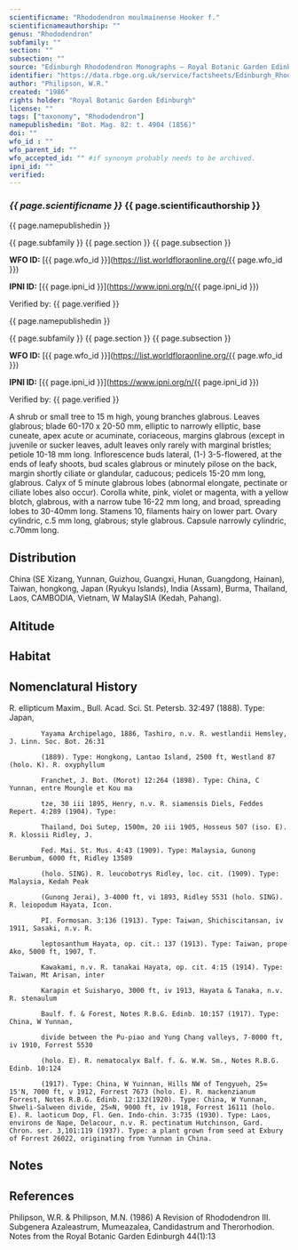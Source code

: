 ```yaml
---
scientificname: "Rhododendron moulmainense Hooker f."
scientificnameauthorship: ""
genus: "Rhododendron"
subfamily: ""
section: ""
subsection: ""
source: "Edinburgh Rhododendron Monographs – Royal Botanic Garden Edinburgh"
identifier: "https://data.rbge.org.uk/service/factsheets/Edinburgh_Rhododendron_Monographs.xhtml"
author: "Philipson, W.R."
created: "1986"
rights holder: "Royal Botanic Garden Edinburgh"
license: ""
tags: ["taxonomy", "Rhododendron"]
namepublishedin: "Bot. Mag. 82: t. 4904 (1856)"
doi: ""
wfo_id : ""
wfo_parent_id: ""
wfo_accepted_id: "" #if synonym probably needs to be archived.                      
ipni_id: ""
verified:
---
```

### _{{ page.scientificname }}_ {{ page.scientificauthorship }}
 {{ page.namepublishedin }}

{{ page.subfamily }} {{ page.section }} {{ page.subsection }}

**WFO ID:** [{{ page.wfo_id }}](https://list.worldfloraonline.org/{{ page.wfo_id }})

**IPNI ID:** [{{ page.ipni_id }}](https://www.ipni.org/n/{{ page.ipni_id }})

Verified by: {{ page.verified }}

 {{ page.namepublishedin }}

{{ page.subfamily }} {{ page.section }} {{ page.subsection }}

**WFO ID:** [{{ page.wfo_id }}](https://list.worldfloraonline.org/{{ page.wfo_id }})

**IPNI ID:** [{{ page.ipni_id }}](https://www.ipni.org/n/{{ page.ipni_id }})

Verified by: {{ page.verified }}



A shrub or small tree to 15 m high, young branches glabrous. Leaves glabrous; blade 60-170 x 20-50 mm, elliptic to narrowly elliptic, base cuneate, apex acute or acuminate, coriaceous, margins glabrous (except in juvenile or sucker leaves, adult leaves only rarely with marginal bristles; petiole 10-18 mm long. Inflorescence buds lateral, (1-) 3-5-flowered, at the ends of leafy shoots, bud scales glabrous or minutely pilose on the back, margin shortly ciliate or glandular, caducous; pedicels 15-20 mm long, glabrous. Calyx of 5 minute glabrous lobes (abnormal elongate, pectinate or ciliate lobes also occur). Corolla white, pink, violet or magenta, with a yellow blotch, glabrous, with a narrow tube 16-22 mm long, and broad, spreading lobes to 30-40mm long. Stamens 10, filaments hairy on lower part. Ovary cylindric, c.5 mm long, glabrous; style glabrous. Capsule narrowly cylindric, c.70mm long.

## Distribution
China (SE Xizang, Yunnan, Guizhou, Guangxi, Hunan, Guangdong, Hainan), Taiwan, hongkong, Japan (Ryukyu Islands), India (Assam), Burma, Thailand, Laos, CAMBODIA, Vietnam, W MalaySIA (Kedah, Pahang).

## Altitude


## Habitat


## Nomenclatural History
R. ellipticum Maxim., Bull. Acad. Sci. St. Petersb. 32:497 (1888). Type: Japan,

            Yayama Archipelago, 1886, Tashiro, n.v. R. westlandii Hemsley, J. Linn. Soc. Bot. 26:31

            (1889). Type: Hongkong, Lantao Island, 2500 ft, Westland 87 (holo. K). R. oxyphyllum

            Franchet, J. Bot. (Morot) 12:264 (1898). Type: China, C Yunnan, entre Moungle et Kou ma

            tze, 30 iii 1895, Henry, n.v. R. siamensis Diels, Feddes Repert. 4:289 (1904). Type:

            Thailand, Doi Sutep, 1500m, 20 iii 1905, Hosseus 507 (iso. E). R. klossii Ridley, J.

            Fed. Mai. St. Mus. 4:43 (1909). Type: Malaysia, Gunong Berumbum, 6000 ft, Ridley 13589

            (holo. SING). R. leucobotrys Ridley, loc. cit. (1909). Type: Malaysia, Kedah Peak

            (Gunong Jerai), 3-4000 ft, vi 1893, Ridley 5531 (holo. SING). R. leiopodum Hayata, Icon.

            PI. Formosan. 3:136 (1913). Type: Taiwan, Shichiscitansan, iv 1911, Sasaki, n.v. R.

            leptosanthum Hayata, op. cit.: 137 (1913). Type: Taiwan, prope Ako, 5000 ft, 1907, T.

            Kawakami, n.v. R. tanakai Hayata, op. cit. 4:15 (1914). Type: Taiwan, Mt Arisan, inter

            Karapin et Suisharyo, 3000 ft, iv 1913, Hayata & Tanaka, n.v. R. stenaulum

            Baulf. f. & Forest, Notes R.B.G. Edinb. 10:157 (1917). Type: China, W Yunnan,

            divide between the Pu-piao and Yung Chang valleys, 7-8000 ft, iv 1910, Forrest 5530

            (holo. E). R. nematocalyx Balf. f. &. W.W. Sm., Notes R.B.G. Edinb. 10:124

            (1917). Type: China, W Yuinnan, Hills NW of Tengyueh, 25∞ 15'N, 7000 ft, v 1912, Forrest 7673 (holo. E). R. mackenzianum Forrest, Notes R.B.G. Edinb. 12:132(1920). Type: China, W Yunnan, Shweli-Salween divide, 25∞N, 9000 ft, iv 1918, Forrest 16111 (holo. E). R. laoticum Dop, Fl. Gen. Indo-chin. 3:735 (1930). Type: Laos, environs de Nape, Delacour, n.v. R. pectinatum Hutchinson, Gard. Chron. ser. 3,101:119 (1937). Type: a plant grown from seed at Exbury of Forrest 26022, originating from Yunnan in China.
                       
## Notes


## References

Philipson, W.R. & Philipson, M.N. (1986) A Revision of Rhododendron III. Subgenera Azaleastrum, Mumeazalea, Candidastrum and Therorhodion. Notes from the Royal Botanic Garden Edinburgh 44(1):13
